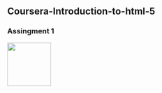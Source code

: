 ## Coursera-Introduction-to-html-5
### Assingment 1 
<a href="https://heyitsamarth.github.io/Coursera-Introduction-to-html-5/Assingment.html"><img  width ="100px" src ="https://louisville.edu/anthropology/images/click-me/image"/></a>
